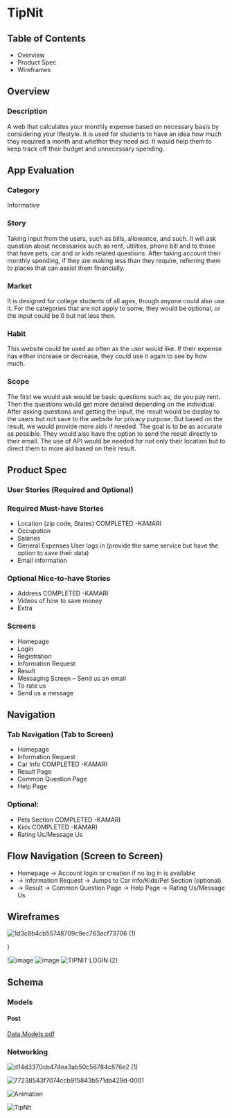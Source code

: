  #											 TipNit
## Table of Contents
* Overview
*	Product Spec
*	Wireframes
## Overview
### Description
A web that calculates your monthly expense based on necessary basis by considering your lifestyle. It is used for students to have an idea how much they required a month and whether they need aid. It would help them to keep track off their budget and unnecessary spending.
## App Evaluation
###	Category 
Informative
###	Story 
   Taking input from the users, such as bills, allowance, and such. It will ask question about necessaries such as rent, utilities, phone bill and to those that have pets, car and or kids related questions. After taking account their monthly spending, if they are making less than they require, referring them to places that can assist them financially.
###	Market 
It is designed for college students of all ages, though anyone could also use it. For the categories that are not apply to some, they would be optional, or the input could be 0 but not less then. 
###	Habit 
This website could be used as often as the user would like. If their expense has either increase or decrease, they could use it again to see by how much.
### Scope 
The first we would ask would be basic questions such as, do you pay rent. Then the questions would get more detailed depending on the individual. After asking questions and getting the input, the result would be display to the users but not save to the website for privacy purpose. But based on the result, we would provide more aids if needed. The goal is to be as accurate as possible. They would also have the option to send the result directly to their email. The use of API would be needed for not only their location but to direct them to more aid based on their result.
## Product Spec
### User Stories (Required and Optional)
### Required Must-have Stories
*	Location (zip code, States) COMPLETED -KAMARI
*	Occupation
*	Salaries
*	General Expenses User logs in (provide the same service but have the option to save their data)
*	Email information
	
### Optional Nice-to-have Stories
*	Address COMPLETED -KAMARI
*	Videos of how to save money
*	Extra
### Screens

* Homepage	
* Login
* Registration
* Information Request
* Result
* Messaging Screen – Send us an email 
* To rate us 
* Send us a message
 ## Navigation
### Tab Navigation (Tab to Screen)
*	Homepage
*	Information Request
*	Car Info  COMPLETED -KAMARI
*	Result Page
*	Common Question Page
*	Help Page
### Optional:
*	Pets Section COMPLETED -KAMARI
*	Kids COMPLETED -KAMARI
*	Rating Us/Message Us
## Flow Navigation (Screen to Screen)
*	Homepage -> Account login or creation if no log in is available
*	-> Information Request -> Jumps to Car info/Kids/Pet Section (optional)
*	-> Result -> Common Question Page -> Help Page -> Rating Us/Message Us
## Wireframes
   
![1d3c8b4cb55748709c9ec763acf73706 (1)](https://user-images.githubusercontent.com/70302665/194457482-af39f551-2980-4f1d-92c3-995903c90faa.jpeg)

)

!![image](https://user-images.githubusercontent.com/70302665/193974656-aac6acd9-54f9-4212-a013-4387090400f5.png)
![image](https://user-images.githubusercontent.com/70302665/193973450-24d766c6-8a50-4d6b-afc7-79ecc53b25bc.png)
![TIPNIT LOGIN (2)](https://user-images.githubusercontent.com/70302665/193977405-5961dd94-f495-45b0-afc3-c57229ebe036.JPG)
## Schema
### Models
#### Post
[Data.Models.pdf](https://github.com/Tipnit/demo-repository/files/9770300/Data.Models.pdf)




### Networking


![d14d3370cb474ea3ab50c56784c876e2 (1)](https://user-images.githubusercontent.com/70302665/195493526-6cb8c090-d87e-4cc0-bc9b-d2de75253867.jpeg)

   
![77238543f7074ccb915843b571da429d-0001](https://user-images.githubusercontent.com/70302665/195485826-b8ff52db-9f26-4f59-9379-ddb55d016704.jpg)


![Animation](https://user-images.githubusercontent.com/112031151/196852315-be8b651b-4a10-4350-928b-5a55694a6332.gif)

![TipNit](https://user-images.githubusercontent.com/77214902/199635714-ce8c22e7-bfd2-4b7c-9e63-1b6f4015a897.gif)



